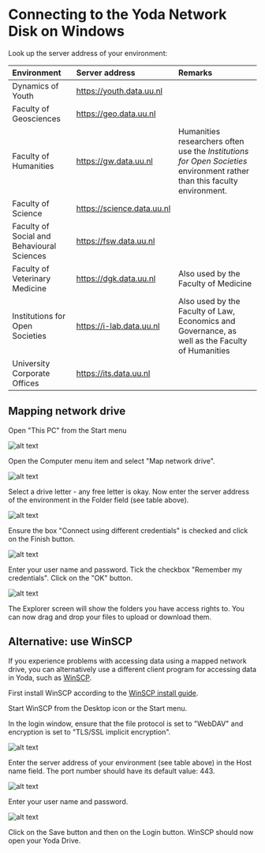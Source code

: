 # Connecting to the Yoda Network Disk on Windows

Look up the server address of your environment:

| Environment          | Server address | Remarks                  |
|:-------------------- |:------------|:-------------------------|
| Dynamics of Youth    | https://youth.data.uu.nl | |
| Faculty of Geosciences | https://geo.data.uu.nl | |
| Faculty of Humanities  | https://gw.data.uu.nl | Humanities researchers often use the _Institutions for Open Societies_ environment rather than this faculty environment. |
| Faculty of Science     | https://science.data.uu.nl | |
| Faculty of Social and Behavioural Sciences | https://fsw.data.uu.nl | |
| Faculty of Veterinary Medicine | https://dgk.data.uu.nl | Also used by the Faculty of Medicine
| Institutions for Open Societies | https://i-lab.data.uu.nl | Also used by the Faculty of Law, Economics and Governance, as well as the Faculty of Humanities |
| University Corporate Offices    | https://its.data.uu.nl   | |

## Mapping network drive

Open "This PC" from the Start menu

![alt text](screenshots/screenshot-windows-thispc.png "Screenshot Windows: This PC")

Open the Computer menu item and select "Map network drive". 

![alt text](screenshots/screenshot-windows-mapnwdrive.png "Screenshot Windows: Map network drive icon in This PC")
 
Select a drive letter - any free letter is okay. Now enter the server address of the environment in the Folder field (see table above).

![alt text](screenshots/screenshot-windows-connectfolder.png "Screenshot Windows: folder input field when mapping network drive")

Ensure the box "Connect using different credentials" is checked and click on the Finish button. 

![alt text](screenshots/screenshot-windows-connectdifcr.png "Screenshot Windows: checkbox for connecting using different credentials when mapping network drive")
 
Enter your user name and password. Tick the checkbox "Remember my credentials". Click on the "OK" button.

![alt text](screenshots/screenshot-windows-credentials.png "Screenshot Windows: dialog for entering credentials when mapping network drive")
 
The Explorer screen will show the folders you have access rights to. You
can now drag and drop your files to upload or download them.

## Alternative: use WinSCP

If you experience problems with accessing data using a mapped network drive, you can alternatively
use a different client program for accessing data in Yoda, such as [WinSCP](https://winscp.net).

First install WinSCP according to the [WinSCP install guide](https://winscp.net/eng/docs/guide_install).

Start WinSCP from the Desktop icon or the Start menu.

In the login window, ensure that the file protocol is set to "WebDAV" and encryption is set to "TLS/SSL implicit encryption".

![alt text](screenshots/screenshot-winscp-login-encsettings.png "Screenshot WinSCP: file protocol and encryption settings")

Enter the server address of your environment (see table above) in the Host name field. The port number should have its default value: 443.

![alt text](screenshots/screenshot-winscp-login-host.png "Screenshot WinSCP: host name setting")

Enter your user name and password. 

![alt text](screenshots/screenshot-winscp-login-credentials.png "Screenshot WinSCP: host name setting")

Click on the Save button and then on the Login button. WinSCP should now open your Yoda Drive.
